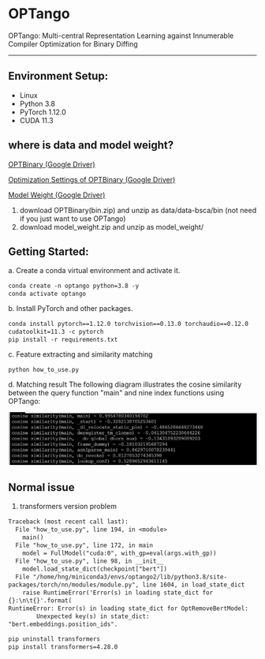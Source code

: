 # OPTango
OPTango: Multi-central Representation Learning against Innumerable Compiler Optimization for Binary Diffing 

----------------------------------------------------------------------------------------------

## Environment Setup:

- Linux 
- Python 3.8
- PyTorch 1.12.0
- CUDA 11.3


## where is data and model weight?

[OPTBinary (Google Driver)](https://1drv.ms/u/s!AnDeWkMIPHF2bAXxVVcWM-kAmqQ?e=YFWYeZ)

[Optimization Settings of OPTBinary (Google Driver)](https://1drv.ms/u/s!AnDeWkMIPHF2a6uhaspwRv3KQ2I?e=lGtJh6)

[Model Weight (Google Driver)](https://1drv.ms/u/s!AnDeWkMIPHF2aqmD_b9Ecxy7oKk?e=fpW6YN)

1. download OPTBinary(bin.zip) and unzip as data/data-bsca/bin (not need if you just want to use OPTango)
2. download model_weight.zip and unzip as model_weight/

## Getting Started:
a. Create a conda virtual environment and activate it.
```shell
conda create -n optango python=3.8 -y
conda activate optango
```

b. Install PyTorch and other packages.
```shell
conda install pytorch==1.12.0 torchvision==0.13.0 torchaudio==0.12.0 cudatoolkit=11.3 -c pytorch
pip install -r requirements.txt
```

c. Feature extracting and similarity matching
```shell
python how_to_use.py
```

d. Matching result
The following diagram illustrates the cosine similarity between the query function "main" and nine index functions using OPTango:

![img.png](img.png)


## Normal issue
1. transformers version problem
```shell
Traceback (most recent call last):
  File "how_to_use.py", line 194, in <module>
    main()
  File "how_to_use.py", line 172, in main
    model = FullModel("cuda:0", with_gp=eval(args.with_gp))
  File "how_to_use.py", line 98, in __init__
    model.load_state_dict(checkpoint["bert"])
  File "/home/hng/miniconda3/envs/optango2/lib/python3.8/site-packages/torch/nn/modules/module.py", line 1604, in load_state_dict
    raise RuntimeError('Error(s) in loading state_dict for {}:\n\t{}'.format(
RuntimeError: Error(s) in loading state_dict for OptRemoveBertModel:
        Unexpected key(s) in state_dict: "bert.embeddings.position_ids".
```

```shell
pip uninstall transformers
pip install transformers=4.28.0
```
